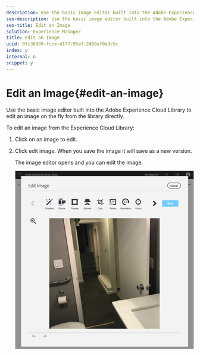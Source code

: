 ```yaml
---
description: Use the basic image editor built into the Adobe Experience Cloud Library to edit an image on the fly from the library directly.
seo-description: Use the basic image editor built into the Adobe Experience Cloud Library to edit an image on the fly from the library directly.
seo-title: Edit an Image
solution: Experience Manager
title: Edit an Image
uuid: 0fc38989-fcce-4177-95af-2488ef0a3c5c
index: y
internal: n
snippet: y
---
```


# Edit an Image{#edit-an-image}

Use the basic image editor built into the Adobe Experience Cloud Library to edit an image on the fly from the library directly.

To edit an image from the Experience Cloud Library:

1. Click on an image to edit.
1. Click edit image. When you save the image it will save as a new version.

   The image editor opens and you can edit the image.

   ![](assets/library_image_editor.png)

